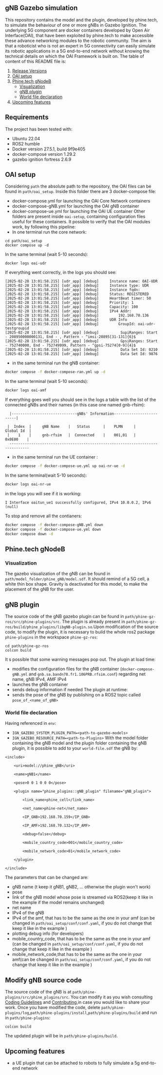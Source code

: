 ##  gNB Gazebo simulation 
This repository contains the model and the plugin, developed by phine.tech, to simulate the behaviour of one or more gNBs in Gazebo Ignition. The underlying 5G component are docker containers developed by Open Air Interface(OAI), that have been exploited by phine.tech to make accessible these advance networking modules to the robotic community. The aim is that a roboticist who is not an expert in 5G connectivity can easily simulate its robotic applications in a 5G end-to-end network without knowing the technical details on which the OAI Framework is built on.
The table of content of this README file is:
1. [Release Versions](#release-versions)
2. [OAI setup](#oai-setup)
3. [Phine.tech gNodeB](#phine.tech-gnodeb)
	- [Visualization](#visualization)
	- [gNB plugin](#gnb-plugin)
	- [World file declaration](#world-file-declaration)
4. [Upcoming features](#upcoming-features)
## Requirements
The project has been tested with:
- Ubuntu 22.04
- ROS2 humble
- Docker version 27.5.1, build 9f9e405
- docker-compose version 1.29.2
- gazebo ignition fortress 2.6.9
## OAI setup
Considering `path` the absolute path to the repository, the OAI files can be found in `path/oai_setup`. Inside this folder there are 3 docker-compose file:
- docker-compose.yml for launching the OAI Core Network containers
- docker-compose-gNB.yml for launching the OAI gNB container
- docker-compose-ue.yml for launching the OAI UE container
Other folders are present inside `oai-setup`, containing configuration files useful for these containers. It possible to verify that the OAI modules work, by following this pipeline:
 - In one terminal run the core network:
```
cd path/oai_setup
docker compose up -d

```
In the same terminal (wait 5-10 seconds):
```
docker logs oai-udr
```
If everything went correctly, in the logs you should see:
```
[2025-02-28 13:01:58.215] [udr_app] [debug]     Instance name: OAI-UDR
[2025-02-28 13:01:58.215] [udr_app] [debug]     Instance type: UDR
[2025-02-28 13:01:58.215] [udr_app] [debug]     Instance fqdn: 
[2025-02-28 13:01:58.215] [udr_app] [debug]     Status: REGISTERED
[2025-02-28 13:01:58.215] [udr_app] [debug]     HeartBeat timer: 50
[2025-02-28 13:01:58.215] [udr_app] [debug]     Priority: 1
[2025-02-28 13:01:58.215] [udr_app] [debug]     Capacity: 100
[2025-02-28 13:01:58.215] [udr_app] [debug]     IPv4 Addr:
[2025-02-28 13:01:58.215] [udr_app] [debug]         192.168.70.136
[2025-02-28 13:01:58.215] [udr_app] [debug] 	UDR Info
[2025-02-28 13:01:58.215] [udr_app] [debug] 		GroupId: oai-udr-testgroupid
[2025-02-28 13:01:58.215] [udr_app] [debug] 		 SupiRanges: Start - 208950000000131, End - , Pattern - ^imsi-20895[31-131]{6}$
[2025-02-28 13:01:58.215] [udr_app] [debug] 		 GpsiRanges: Start - 752740000, End - 752749999, Pattern - ^gpsi-75274[0-9]{4}$
[2025-02-28 13:01:58.215] [udr_app] [debug] 		 Data Set Id: 0210
[2025-02-28 13:01:58.215] [udr_app] [debug] 		 Data Set Id: 9876

```

- in the same terminal run the gNB container:
```bash
docker compose -f docker-compose-ran.yml up -d
```
In the same terminal (wait 5-10 seconds):
```bash
docker logs oai-amf
```
If everything goes well you should see in the logs a table with the list of the connected gNBs and their names (in this case one named gnb-rfsim):
```
  |------------------------------gNBs' Information-------------------------|
  
 |  Index  |     gNB Name    |   Status      |    PLMN     |     Global Id  |                                                            
 |    1    |     gnb-rfsim   |  Connected    |    001,01   |      0x0E00    |                                                                     
  -------------------------------------------------------------------------------
```
- in the same terminal run the UE container :
```bash
docker compose -f docker-compose-ue.yml up oai-nr-ue -d
```
In the same terminal(wait 5-10 seconds):
```bash
docker logs oai-nr-ue
```
in the logs you will see  if it is working:
```
I Interface oaitun_ue1 successfully configured, IPv4 10.0.0.2, IPv6 (null)
```
To stop and remove all the contianers:
```bash
docker compose -f docker-compose-gNB.yml down
docker compose -f docker-compose-ue.yml down
docker compose down -d

```
## Phine.tech gNodeB
### Visualization
The gazebo visualization of the gNB can be found in `path/model_folder/phine_gNB/model.sdf`. It should remind of a 5G cell, a white thin box shape. Gravity is deactivated for this model, to make the placement of the gNB for the user.
## gNB plugin
The source code of the gNB gazebo plugin can be found in `path/phine-gz-ros/src/phine-plugins/src`. The plugin is already present in  `path/phine-gz-ros/build/phine_plugins/libgNB-plugin.so`.Upon modification of the source code, to modify the plugin, it is necessary to build the whole ros2 package `phine-plugins` in the workspace `phine-gz-ros`:
```
cd path/phine-gz-ros
colcon build
```
It s possible that some warning messages pop out.
The plugin at load time:
- modifies the configuration files for the gNB container (`docker-compose-gNB.yml` and `gnb.sa.bandn78.fr1.106PRB.rfsim.conf`) regarding net name, gNB IPv4, AMF IPv4 
- launches the gNB container
- sends debug information if needed
The plugin at runtime:
- sends the pose of the gNB by publishing on a ROS2 topic called `pose_of_<name_of_gNB>`
### World file declaration
Having referenced in `env`:
- `IGN_GAZEBO_SYSTEM_PLUGIN_PATH=<path-to-gazebo-models>`
- `IGN_GAZEBO_RESOURCE_PATH=<path-to-Plugins>`
With the model folder containing the gNB model and the plugin folder containing the gNB plugin, it is possible to add to your `world-file.sdf` the gNB by:
```
<include>

	<uri>model://phine_gNB</uri>
	
	<name>gNB1</name>
	
	<pose>0 0 1 0 0 0</pose>
	
	<plugin name="phine_plugins::gNB_plugin" filename="gNB_plugin">
	
		<link_name>phine_cell</link_name>
		
		<net_name>phine-net</net_name>
		
		<IP_GNB>192.168.70.159</IP_GNB>
		
		<IP_AMF>192.168.70.132</IP_AMF>
		
		<debug>false</debug>
		
		<mobile_country_code>001</mobile_country_code>
		
		<mobile_network_code>01</mobile_network_code>
	
	</plugin>

</include>
```
The parameters that can be changed are:
- gNB name (t keep it gNB1, gNB2, ... otherwise the plugin won't work)
- pose
- link of the gNB model whose pose is streamed via ROS2(keep it like in the example if the model remains unchanged)
- net name 
- IPv4 of the gNB
- IPv4 of the amf, that has to be the same as the one in your amf (can be changed in `path/oai_setup/conf/conf.yaml`, if you do not change that keep it like in the example ) 
- plotting debug info (for developers)
- mobile_country_code, that has to be the same as the one in your amf (can be changed in `path/oai_setup/conf/conf.yaml`, if you do not change that keep it like in the example )
- mobile_network_code,that has to be the same as the one in your amf(can be changed in `path/oai_setup/conf/conf.yaml`, if you do not change that keep it like in the example )
## Modify gNB source code
The source code of the gNB is at `path/phine-plugins/src/phine_plugins/src`. You can modify it as you wish consulting [Coding Guidelines](https://github.com/phinetech/RoboSim5G/blob/develop/CODE_OF_CONDUCT.md) and [Contributing](https://github.com/phinetech/RoboSim5G/blob/develop/CONTRIBUTING.md),in case you would like to share your work. Once you have modified the code, delete `path/phine-plugins/log`,`path/phine-plugins/install`,`path/phine-plugins/build` and run in `path/phine-plugins`:
```
colcon build

```
The updated plugin will be in `path/phine-plugins/build`.
## Upcoming features
- a UE plugin that can be attached to robots to fully simulate a 5g end-to-end network
